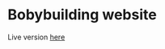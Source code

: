 # Bobybuilding website
Live version [here](https://www.deimantasb.com/projects/zyzz-bodybuilding/preview/)
